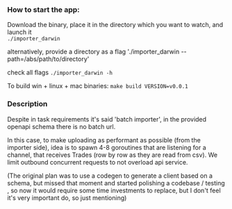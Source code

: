 ### How to start the app:

Download the binary, place it in the directory which you want to watch, and launch it \
`./importer_darwin`

alternatively, provide a directory as a flag
'./importer_darwin --path=/abs/path/to/directory'

check all flags `./importer_darwin -h`

To build win + linux + mac binaries: `make build VERSION=v0.0.1`

### Description
Despite in task requirements it's said 'batch importer', in the provided openapi schema there is no batch url.

In this case, to make uploading as performant as possible (from the importer side), 
idea is to spawn 4-8 goroutines that are listening for a channel, that receives Trades (row by row as they are read from csv).
We limit outbound concurrent requests to not overload api service.

(The original plan was to use a codegen to generate a client based on a schema, but missed that moment and started polishing a codebase / testing \
, so now it would require some time investments to replace, but I don't feel it's very important do, so just mentioning) 
